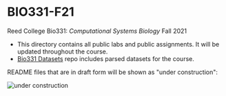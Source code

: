# BIO331-F21

Reed College Bio331: _Computational Systems Biology_ Fall 2021

- This directory contains all public labs and public assignments. It will be updated throughout the course.
- [Bio331 Datasets](https://github.com/Reed-CompBio/BIO331-Datasets) repo includes parsed datasets for the course.

README files that are in draft form will be shown as "under construction":

![under construction](../figs/under-construction-2408062_640.png)
